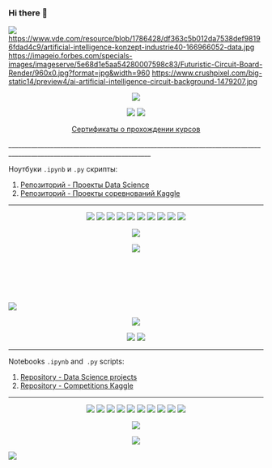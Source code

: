 ### Hi there 👋

<a id='link6'></a>
<a id='RUS'></a>
<a href="#ENG"><img src='https://img.shields.io/badge/RUS-ENG-blue'></a>
https://www.vde.com/resource/blob/1786428/df363c5b012da7538def98196fdad4c9/artificial-intelligence-konzept-industrie40-166966052-data.jpg
https://imageio.forbes.com/specials-images/imageserve/5e68d1e5aa54280007598c83/Futuristic-Circuit-Board-Render/960x0.jpg?format=jpg&width=960
https://www.crushpixel.com/big-static14/preview4/ai-artificial-intelligence-circuit-background-1479207.jpg

<p align="center"><img src='https://www.crushpixel.com/big-static14/preview4/ai-artificial-intelligence-circuit-background-1479207.jpg'></p>
<p align="center">
  <a href="https://www.kaggle.com/virusz88"><img src='https://img.shields.io/badge/Kaggle-20BEFF?style=for-the-badge&logo=Kaggle&logoColor=white'></a>
  <a href="https://leetcode.com/MikhailNaumov88"><img src='https://img.shields.io/badge/-LeetCode-FFA116?style=for-the-badge&logo=LeetCode&logoColor=black'></a>
  
</p>
<p align="center"> <a href="https://github.com/">Сертификаты о прохождении курсов</a></p>
__________________________________________________________________________________________________________________________

Ноутбуки `.ipynb` и `.py` скрипты:
01. [Репозиторий - Проекты Data Science](https://github.com/MikhailNaumov88/yandex_praktikum)  
02. [Репозиторий - Проекты соревнований Kaggle](https://github.com/MikhailNaumov88/kaggle_competitions)


__________________________________________________________________________________________________________________________
<p align="center">
  <img src="https://img.shields.io/badge/python-3670A0?style=for-the-badge&logo=python&logoColor=ffdd54" />
  <img src="https://img.shields.io/badge/postgres-%23316192.svg?style=for-the-badge&logo=postgresql&logoColor=white" />
  <img src="https://img.shields.io/badge/SciPy-%230C55A5.svg?style=for-the-badge&logo=scipy&logoColor=%white" />
  <img src="https://img.shields.io/badge/numpy-%23013243.svg?style=for-the-badge&logo=numpy&logoColor=white" />
   <img src="https://img.shields.io/badge/pandas-%23150458.svg?style=for-the-badge&logo=pandas&logoColor=white" />
  
  
   <img src="https://img.shields.io/badge/scikit--learn-%23F7931E.svg?style=for-the-badge&logo=scikit-learn&logoColor=white" />
  <img src="https://img.shields.io/badge/TensorFlow-%23FF6F00.svg?style=for-the-badge&logo=TensorFlow&logoColor=white" />
   <img src="https://img.shields.io/badge/PyTorch-%23EE4C2C.svg?style=for-the-badge&logo=PyTorch&logoColor=white" />
  <img src="https://img.shields.io/badge/Keras-%23D00000.svg?style=for-the-badge&logo=Keras&logoColor=white" />
   
  
  <img src="https://img.shields.io/badge/github-%23121011.svg?style=for-the-badge&logo=github&logoColor=white" />
  
</p>
<p align="center">
<img src="https://img.shields.io/badge/miscellaneous libraries-blue">
</p>
<p align="center">
<img src='https://github-readme-stats.vercel.app/api/top-langs/?username=MikhailNaumov88&show_icons=true&layout=compact&theme=tokyonight'/>
</p>

<br>
<br>
<br>
<br>
<br>
<a id='ENG'></a>
<a id='link7'></a>
<a href="#RUS"><img src='https://img.shields.io/badge/ENG-RUS-blue'></a>
<p align="center"><img src='https://imageio.forbes.com/specials-images/imageserve/5e68d1e5aa54280007598c83/Futuristic-Circuit-Board-Render/960x0.jpg?format=jpg&width=960'></p>
<p align="center">
  <a href="https://www.kaggle.com/virusz88"><img src='https://img.shields.io/badge/Kaggle-20BEFF?style=for-the-badge&logo=Kaggle&logoColor=white'></a>
  <a href="https://leetcode.com/MikhailNaumov88/"><img src='https://img.shields.io/badge/-LeetCode-FFA116?style=for-the-badge&logo=LeetCode&logoColor=black'></a>
  
</p>


__________________________________________________________________________________________________________________________
Notebooks `.ipynb` and` .py` scripts:
01. [Repository - Data Science projects](https://github.com/MikhailNaumov88/yandex_praktikum)  
02. [Repository - Competitions Kaggle](https://github.com/MikhailNaumov88/kaggle_competitions)

__________________________________________________________________________________________________________________________
<p align="center">
  <img src="https://img.shields.io/badge/python-3670A0?style=for-the-badge&logo=python&logoColor=ffdd54" />
  <img src="https://img.shields.io/badge/postgres-%23316192.svg?style=for-the-badge&logo=postgresql&logoColor=white" />
  <img src="https://img.shields.io/badge/SciPy-%230C55A5.svg?style=for-the-badge&logo=scipy&logoColor=%white" />
  <img src="https://img.shields.io/badge/numpy-%23013243.svg?style=for-the-badge&logo=numpy&logoColor=white" />
   <img src="https://img.shields.io/badge/pandas-%23150458.svg?style=for-the-badge&logo=pandas&logoColor=white" />
  
   <img src="https://img.shields.io/badge/scikit--learn-%23F7931E.svg?style=for-the-badge&logo=scikit-learn&logoColor=white" />
  <img src="https://img.shields.io/badge/TensorFlow-%23FF6F00.svg?style=for-the-badge&logo=TensorFlow&logoColor=white" />
   <img src="https://img.shields.io/badge/PyTorch-%23EE4C2C.svg?style=for-the-badge&logo=PyTorch&logoColor=white" />
  <img src="https://img.shields.io/badge/Keras-%23D00000.svg?style=for-the-badge&logo=Keras&logoColor=white" />
  
  <img src="https://img.shields.io/badge/github-%23121011.svg?style=for-the-badge&logo=github&logoColor=white" />
  
</p>
<p align="center">
<img src="https://img.shields.io/badge/miscellaneous libraries-blue">
</p>
<p align="center">
<img src='https://github-readme-stats.vercel.app/api/top-langs/?username=MikhailNaumov88&show_icons=true&layout=compact&theme=tokyonight'/>
</p>

<a href="#link7"><img src='https://img.shields.io/badge/Back to top-&#x21A9-blue'></a>
